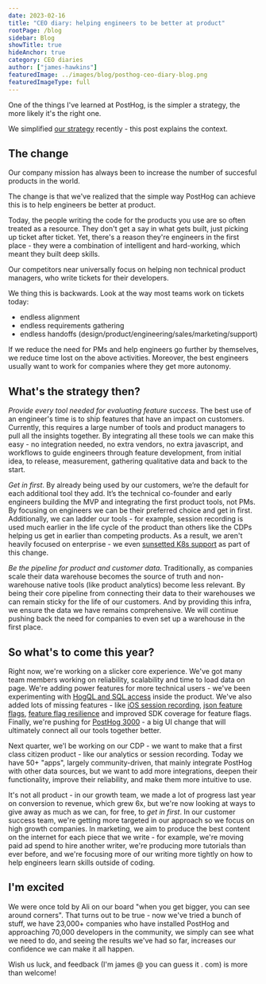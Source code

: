 ```yaml
---
date: 2023-02-16
title: "CEO diary: helping engineers to be better at product"
rootPage: /blog
sidebar: Blog
showTitle: true
hideAnchor: true
category: CEO diaries
author: ["james-hawkins"]
featuredImage: ../images/blog/posthog-ceo-diary-blog.png
featuredImageType: full
---
```


One of the things I've learned at PostHog, is the simpler a strategy, the more likely it's the right one.

We simplified [our strategy](../handbook/strategy/overview) recently - this post explains the context.

## The change

Our company mission has always been to increase the number of succesful products in the world.

The change is that we've realized that the simple way PostHog can achieve this is to help engineers be better at product.

Today, the people writing the code for the products you use are so often treated as a resource. They don't get a say in what gets built, just picking up ticket after ticket. Yet, there's a reason they're engineers in the first place - they were a combination of intelligent and hard-working, which meant they built deep skills.

Our competitors near universally focus on helping non technical product managers, who write tickets for their developers.

We thing this is backwards. Look at the way most teams work on tickets today:

* endless alignment
* endless requirements gathering
* endless handoffs (design/product/engineering/sales/marketing/support)

If we reduce the need for PMs and help engineers go further by themselves, we reduce time lost on the above activities. Moreover, the best engineers usually want to work for companies where they get more autonomy.

## What's the strategy then?

_Provide every tool needed for evaluating feature success_. The best use of an engineer's time is to ship features that have an impact on customers. Currently, this requires a large number of tools and product managers to pull all the insights together. By integrating all these tools we can make this easy - no integration needed, no extra vendors, no extra javascript, and workflows to guide engineers through feature development, from initial idea, to release, measurement, gathering qualitative data and back to the start.

_Get in first_. By already being used by our customers, we’re the default for each additional tool they add. It’s the technical co-founder and early engineers building the MVP and integrating the first product tools, not PMs. By focusing on engineers we can be their preferred choice and get in first. Additionally, we can ladder our tools - for example, session recording is used much earlier in the life cycle of the product than others like the CDPs helping us get in earlier than competing products. As a result, we aren't heavily focused on enterprise - we even [sunsetted K8s support](sunsetting-helm-support-posthog) as part of this change.

_Be the pipeline for product and customer data_. Traditionally, as companies scale their data warehouse becomes the source of truth and non-warehouse native tools (like product analytics) become less relevant. By being their core pipeline from connecting their data to their warehouses we can remain sticky for the life of our customers. And by providing this infra, we ensure the data we have remains comprehensive. We will continue pushing back the need for companies to even set up a warehouse in the first place.

## So what's to come this year?

Right now, we're working on a slicker core experience. We've got many team members working on reliability, scalability and time to load data on page. We're adding power features for more technical users - we've been experimenting with [HogQL and SQL access](https://github.com/PostHog/meta/issues/81) inside the product. We've also added lots of missing features - like [iOS session recording](https://github.com/PostHog/posthog/issues/12344), [json feature flags](https://github.com/PostHog/posthog/pull/13623), [feature flag resilience](https://github.com/PostHog/posthog/issues/13601) and improved SDK coverage for feature flags. Finally, we're pushing for [PostHog 3000](https://github.com/PostHog/posthog/issues/12923) - a big UI change that will ultimately connect all our tools together better.

Next quarter, we'l be working on our CDP - we want to make that a first class citizen product - like our analytics or session recording. Today we have 50+ "apps", largely community-driven, that mainly integrate PostHog with other data sources, but we want to add more integrations, deepen their functionality, improve their reliability, and make them more intuitive to use.

It's not all product - in our growth team, we made a lot of progress last year on conversion to revenue, which grew 6x, but we're now looking at ways to give away as much as we can, for free, to _get in first_. In our customer success team, we're getting more targeted in our approach so we focus on high growth companies. In marketing, we aim to produce the best content on the internet for each piece that we write - for example, we're moving paid ad spend to hire another writer, we're producing more tutorials than ever before, and we're focusing more of our writing more tightly on how to help engineers learn skills outside of coding.

## I'm excited

We were once told by Ali on our board "when you get bigger, you can see around corners". That turns out to be true - now we've tried a bunch of stuff, we have 23,000+ companies who have installed PostHog and approaching 70,000 developers in the community, we simply can see what we need to do, and seeing the results we've had so far, increases our confidence we can make it all happen.

Wish us luck, and feedback (I'm james @ you can guess it . com) is more than welcome!